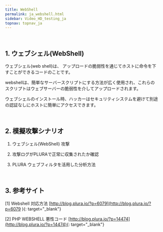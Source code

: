 ```yaml
---
title: WebShell
permalink: ja_webshell.html
sidebar: Video_HD_testing_ja
topnav: topnav_ja
---
```


<!-- <style>.embed-container { position: relative; padding-bottom: 56.25%; height: 0; overflow: hidden; max-width: 100%; } .embed-container iframe, .embed-container object, .embed-container embed { position: absolute; top: 0; left: 0; width: 100%; height: 100%; }</style><div class='embed-container'><iframe src='https://www.youtube.com/embed/BszuH4SoZUg' frameborder='0' allowfullscreen></iframe></div> -->

<br />

## 1. ウェブシェル(WebShell)

ウェブシェル(web shell)は、 アップロードの脆弱性を通じてホストに命令を下すことができるコードのことです。

webshellは、簡単なサーバースクリプトにする方法が広く使用され、これらのスクリプトはウェブサーバーの脆弱性を介してアップロードされます。

ウェブシェルのインストール時、ハッカーはセキュリティシステムを避けて別途の認証なしにホストに簡単にアクセスできます。

<br />

## 2. 模擬攻撃シナリオ

  1) ウェブシェル(WebShell) 攻撃

  2) 攻撃ログがPLURAで正常に収集されたか確認

  3) PLURA ウェブフィルタを活用した分析方法

<br />

## 3. 参考サイト

  [1] Webshell 対応方法 [http://blog.plura.io/?p=6079](http://blog.plura.io/?p=6079 ){: target="_blank"} 
  
  [2] PHP WEBSHELL 悪性コード [http://blog.plura.io/?p=14474](http://blog.plura.io/?p=14474){: target="_blank"}

